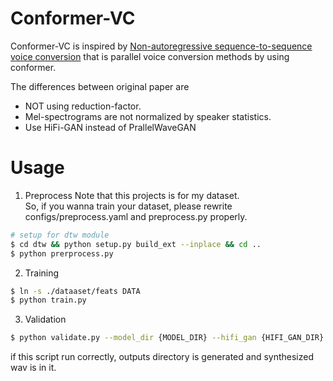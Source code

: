 # Conformer-VC

Conformer-VC is inspired by [Non-autoregressive sequence-to-sequence voice conversion](https://arxiv.org/abs/2104.06793) that is parallel voice conversion methods by using conformer.

The differences between original paper are

- NOT using reduction-factor.
- Mel-spectrograms are not normalized by speaker statistics.
- Use HiFi-GAN instead of PrallelWaveGAN


# Usage

1. Preprocess
Note that this projects is for my dataset.  
So, if you wanna train your dataset, please rewrite configs/preprocess.yaml and preprocess.py properly.

```bash
# setup for dtw module
$ cd dtw && python setup.py build_ext --inplace && cd ..
$ python prerprocess.py
```

2. Training

```bash
$ ln -s ./dataaset/feats DATA
$ python train.py
```

3. Validation

```bash
$ python validate.py --model_dir {MODEL_DIR} --hifi_gan {HIFI_GAN_DIR} --data_dir DATA
```

if this script run correctly, outputs directory is generated and synthesized wav is in it.

